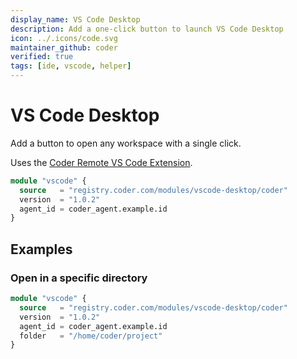 ```yaml
---
display_name: VS Code Desktop
description: Add a one-click button to launch VS Code Desktop
icon: ../.icons/code.svg
maintainer_github: coder
verified: true
tags: [ide, vscode, helper]
---
```


# VS Code Desktop

Add a button to open any workspace with a single click.

Uses the [Coder Remote VS Code Extension](https://github.com/coder/vscode-coder).

```tf
module "vscode" {
  source   = "registry.coder.com/modules/vscode-desktop/coder"
  version  = "1.0.2"
  agent_id = coder_agent.example.id
}
```

## Examples

### Open in a specific directory

```tf
module "vscode" {
  source   = "registry.coder.com/modules/vscode-desktop/coder"
  version  = "1.0.2"
  agent_id = coder_agent.example.id
  folder   = "/home/coder/project"
}
```
